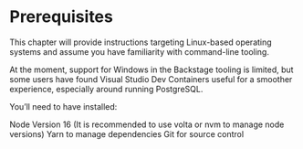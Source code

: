 # Prerequisites #

This chapter will provide instructions targeting Linux-based operating systems and assume you have familiarity with command-line tooling. 

At the moment, support for Windows in the Backstage tooling is limited, but some users have found Visual Studio Dev Containers useful for a smoother experience, especially around running PostgreSQL. 

You’ll need to have installed:

Node Version 16 (It is recommended to use volta or nvm to manage node versions)
Yarn to manage dependencies
Git for source control